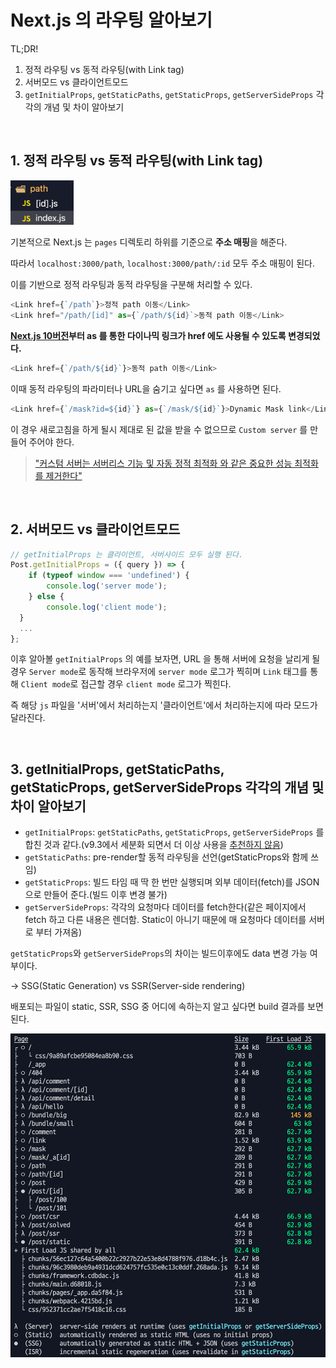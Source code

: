 # Next.js 의 라우팅 알아보기

TL;DR!
1. 정적 라우팅 vs 동적 라우팅(with Link tag)
2. 서버모드 vs 클라이언트모드
3. `getInitialProps`, `getStaticPaths`, `getStaticProps`, `getServerSideProps` 각각의 개념 및 차이 알아보기

<br/>

## 1. 정적 라우팅 vs 동적 라우팅(with Link tag)

<img src=".readme/assets/path.png" width="20%" />

기본적으로 Next.js 는 `pages` 디렉토리 하위를 기준으로 **주소 매핑**을 해준다.

따라서 `localhost:3000/path`, `localhost:3000/path/:id` 모두 주소 매핑이 된다.

이를 기반으로 정적 라우팅과 동적 라우팅을 구분해 처리할 수 있다.

```javascript
<Link href={`/path`}>정적 path 이동</Link>
<Link href="/path/[id]" as={`/path/${id}`>동적 path 이동</Link>
```

**[Next.js 10버전](https://nextjs.org/blog/next-10#automatic-resolving-of-href)부터 as 를 통한 다이나믹 링크가 href 에도 사용될 수 있도록 변경되었다.**

```javascript
<Link href={`/path/${id}`}>동적 path 이동</Link>
```

이때 동적 라우팅의 파라미터나 URL을 숨기고 싶다면 `as` 를 사용하면 된다.

```javascript
<Link href={`/mask?id=${id}`} as={`/mask/${id}`}>Dynamic Mask link</Link>
```

이 경우 새로고침을 하게 될시 제대로 된 값을 받을 수 없으므로 `Custom server` 를 만들어 주어야 한다.

> ["커스텀 서버는 서버리스 기능 및 자동 정적 최적화 와 같은 중요한 성능 최적화를 제거한다"](https://nextjs.org/docs/advanced-features/custom-server)

<br/>

## 2. 서버모드 vs 클라이언트모드

```javascript
// getInitialProps 는 클라이언트, 서버사이드 모두 실행 된다.
Post.getInitialProps = ({ query }) => {
	if (typeof window === 'undefined') {
		console.log('server mode');
	} else {
		console.log('client mode');
  }
  ...
};
```

이후 알아볼 `getInitialProps` 의 예를 보자면, URL 을 통해 서버에 요청을 날리게 될 경우 `Server mode`로 동작해 브라우저에 `server mode` 로그가 찍히며 `Link` 태그를 통해 `Client mode`로 접근할 경우 `client mode` 로그가 찍힌다.

즉 해당 `js` 파일을 '서버'에서 처리하는지 '클라이언트'에서 처리하는지에 따라 모드가 달라진다.

<br/>

## 3. getInitialProps, getStaticPaths, getStaticProps, getServerSideProps 각각의 개념 및 차이 알아보기

- `getInitialProps`: `getStaticPaths`, `getStaticProps`, `getServerSideProps` 를 합친 것과 같다.(v9.3에서 세분화 되면서 더 이상 사용을 [추천하지 않음](https://nextjs.org/docs/api-reference/data-fetching/getInitialProps))
- `getStaticPaths`: pre-render할 동적 라우팅을 선언(getStaticProps와 함께 쓰임)
- `getStaticProps`: 빌드 타임 때 딱 한 번만 실행되며 외부 데이터(fetch)를 JSON 으로 만들어 준다.(빌드 이후 변경 불가)
- `getServerSideProps`: 각각의 요청마다 데이터를 fetch한다(같은 페이지에서 fetch 하고 다른 내용은 렌더함. Static이 아니기 때문에 매 요청마다 데이터를 서버로 부터 가져옴)

`getStaticProps`와 `getServerSideProps`의 차이는 빌드이후에도 data 변경 가능 여부이다.

-> SSG(Static Generation) vs SSR(Server-side rendering)

배포되는 파일이 static, SSR, SSG 중 어디에 속하는지 알고 싶다면 build 결과를 보면 된다.

<img src="./.readme/assets/build.png" />